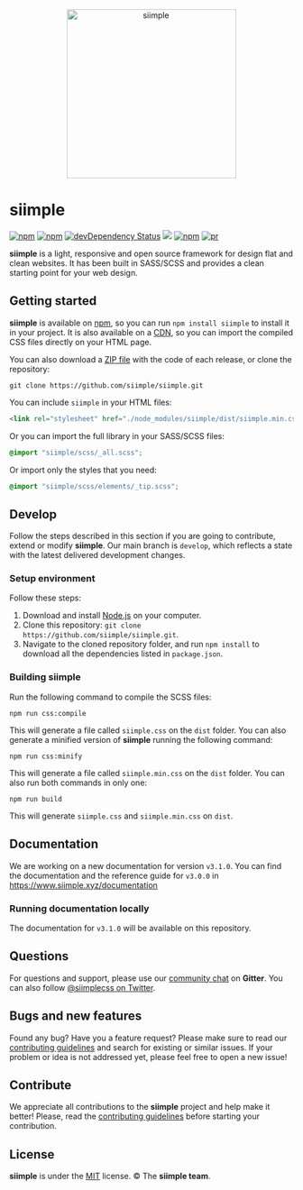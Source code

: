 <div align="center">
  <img height="300px" src="https://rawgit.com/siimple/siimple/develop/media/logo-colored.png" alt="siimple">
  <br>
</div>

# siimple

[![npm](https://img.shields.io/npm/v/siimple.svg?style=flat-square)](https://www.npmjs.com/package/siimple)
[![npm](https://img.shields.io/npm/dt/siimple.svg?style=flat-square)](https://www.npmjs.com/package/siimple)
[![devDependency Status](https://david-dm.org/siimple/siimple/dev-status.svg?style=flat-square)](https://david-dm.org/siimple/siimple#info=devDependencies)
[![](https://data.jsdelivr.com/v1/package/npm/siimple/badge)](https://www.jsdelivr.com/package/npm/siimple)
[![npm](https://img.shields.io/npm/l/siimple.svg?style=flat-square)](https://github.com/siimple/siimple)
[![pr](https://img.shields.io/badge/PRs-welcome-brightgreen.svg?style=flat-square)](https://github.com/siimple/siimple)


**siimple** is a light, responsive and open source framework for design flat and clean websites. It has been built in SASS/SCSS and provides a clean starting point for your web design.

## Getting started

**siimple** is available on [npm](https://npmjs.com/package/siimple), so you can run `npm install siimple` to install it in your project. It is also available on a [CDN](https://www.jsdelivr.com/package/npm/siimple), so you can import the compiled CSS files directly on your HTML page.

You can also download a [ZIP file](https://github.com/siimple/siimple/releases) with the code of each release, or clone the repository: 

```
git clone https://github.com/siimple/siimple.git
```

You can include `siimple` in your HTML files: 

```html
<link rel="stylesheet" href="./node_modules/siimple/dist/siimple.min.css">
```

Or you can import the full library in your SASS/SCSS files: 

```scss
@import "siimple/scss/_all.scss";
```

Or import only the styles that you need: 

```scss
@import "siimple/scss/elements/_tip.scss";
```

## Develop

Follow the steps described in this section if you are going to contribute, extend or modify **siimple**. Our main branch is `develop`, which reflects a state with the latest delivered development changes. 

### Setup environment

Follow these steps:

1. Download and install [Node.js](https://nodejs.org/download/) on your computer.
2. Clone this repository: `git clone https://github.com/siimple/siimple.git`.
3. Navigate to the cloned repository folder, and run `npm install` to download all the dependencies listed in `package.json`.

### Building siimple

Run the following command to compile the SCSS files:

```
npm run css:compile
```

This will generate a file called `siimple.css` on the `dist` folder. You can also generate a minified version of **siimple** running the following command: 

```
npm run css:minify
```

This will generate a file called `siimple.min.css` on the `dist` folder. You can also run both commands in only one: 

```
npm run build
```

This will generate `siimple.css` and `siimple.min.css` on `dist`.


## Documentation 

We are working on a new documentation for version `v3.1.0`. You can find the documentation and the reference guide for `v3.0.0` in https://www.siimple.xyz/documentation

### Running documentation locally

The documentation for `v3.1.0` will be available on this repository. 


## Questions 

For questions and support, please use our [community chat](http://chat.siimple.xyz) on **Gitter**. You can also follow [@siimplecss on Twitter](https://twitter.com/siimplecss).


## Bugs and new features

Found any bug? Have you a feature request? Please make sure to read our [contributing guidelines](./CONTRIBUTING.md) and search for existing or similar issues. If your problem or idea is not addressed yet, please feel free to open a new issue!


## Contribute

We appreciate all contributions to the **siimple** project and help make it better! Please, read the [contributing guidelines](./CONTRIBUTING.md) before starting your contribution.


## License

**siimple** is under the [MIT](LICENSE) license. &copy; The **siimple team**.
